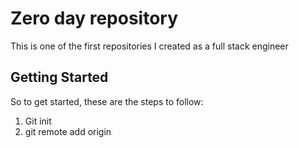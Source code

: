 # Zero day repository
This is one of the first repositories I created as a full stack engineer
## Getting Started
So to get started, these are the steps to follow:
1. Git init
2. git remote add origin
